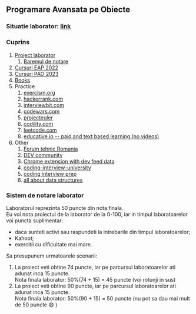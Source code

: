 ## Programare Avansata pe Obiecte

### Situatie laborator: [link](https://docs.google.com/spreadsheets/d/1F5FtIO_qmhK-DsGn52NO35U5fAUuuScdgpaNlmDD2-w/edit?usp=sharing) 


### Cuprins
1. [Project laborator](Programare%20avansata%20pe%20obiecte%20-%20proiect%202023.pdf) 
   1. [Baremul de notare](#sistem-de-notare-laborator)
2. [Cursuri EAP 2022](cursuri%20eap%202022)
3. [Cursuri PAO 2023](cursuri%20pao%202023)
4. [Books](books)
5. Practice
   1. [exercism.org](https://exercism.org/)
   2. [hackerrank.com](https://www.hackerrank.com/)
   3. [interviewbit.com](https://www.interviewbit.com/)
   4. [codewars.com](https://www.codewars.com/)
   5. [projecteuler](https://projecteuler.net/about) 
   6. [codility.com](https://app.codility.com/programmers/)
   7. [leetcode.com](https://leetcode.com/problemset/all/)
   8. [educative.io -- paid and text based learning (no videos)](https://www.educative.io/)
6. Other
   1. [Forum tehnic Romania](https://devforum.ro/)
   2. [DEV community](https://dev.to/)
   3. [Chrome extension with dev feed data](https://daily.dev/)
   4. [coding-interview-university](https://github.com/jwasham/coding-interview-university#books-for-data-structures-and-algorithms)
   5. [coding interview prep](https://www.freecodecamp.org/learn/coding-interview-prep/)
   6. [all about data structures](https://www.youtube.com/watch?v=RBSGKlAvoiM&ab_channel=freeCodeCamp.org)

### Sistem de notare laborator
Laboratorul reprezinta 50 puncte din nota finala.   
Eu voi nota proiectul de la laborator de la 0-100, iar in timpul laboratoarelor voi puncta suplimentar:
* daca sunteti activi sau raspundeti la intrebarile din timpul laboratoarelor;
* Kahoot;
* exercitii cu dificultate mai mare.

Sa presupunem urmatoarele scenarii: 
1. La proiect veti obtine 74 puncte, iar pe parcursul laboratoarelor ati adunat inca 15 puncte.   
Nota finala laborator: 50%(74 + 15) = 45 puncte (voi rotunji in sus)
2. La proiect veti obtine 90 puncte, iar pe parcursul laboratoarelor ati adunat inca 15 puncte.      
   Nota finala laborator: 50%(90 + 15) = 50 puncte (nu pot sa dau mai mult de 50 puncte :smile: )



